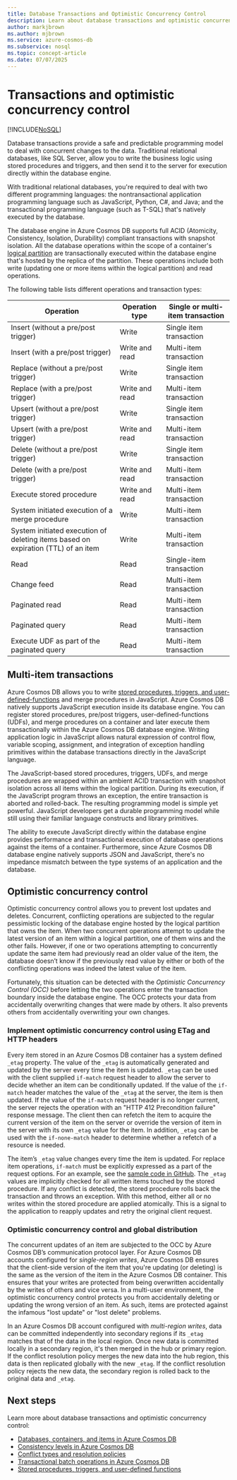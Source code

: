 ```yaml
---
title: Database Transactions and Optimistic Concurrency Control
description: Learn about database transactions and optimistic concurrency control in Azure Cosmos DB.
author: markjbrown
ms.author: mjbrown
ms.service: azure-cosmos-db
ms.subservice: nosql
ms.topic: concept-article
ms.date: 07/07/2025
---
```


# Transactions and optimistic concurrency control
[!INCLUDE[NoSQL](../includes/appliesto-nosql.md)]

Database transactions provide a safe and predictable programming model to deal with concurrent changes to the data. Traditional relational databases, like SQL Server, allow you to write the business logic using stored procedures and triggers, and then send it to the server for execution directly within the database engine.

With traditional relational databases, you're required to deal with two different programming languages: the nontransactional application programming language such as JavaScript, Python, C#, and Java; and the transactional programming language (such as T-SQL) that's natively executed by the database.

The database engine in Azure Cosmos DB supports full ACID (Atomicity, Consistency, Isolation, Durability) compliant transactions with snapshot isolation. All the database operations within the scope of a container's [logical partition](../partitioning-overview.md) are transactionally executed within the database engine that's hosted by the replica of the partition. These operations include both write (updating one or more items within the logical partition) and read operations.

The following table lists different operations and transaction types:

| **Operation**  | **Operation type** | **Single or multi-item transaction** |
|---------|---------|---------|
| Insert (without a pre/post trigger) | Write | Single item transaction |
| Insert (with a pre/post trigger) | Write and read | Multi-item transaction |
| Replace (without a pre/post trigger) | Write | Single item transaction |
| Replace (with a pre/post trigger) | Write and read | Multi-item transaction |
| Upsert (without a pre/post trigger) | Write | Single item transaction |
| Upsert (with a pre/post trigger) | Write and read | Multi-item transaction |
| Delete (without a pre/post trigger) | Write | Single item transaction |
| Delete (with a pre/post trigger) | Write and read | Multi-item transaction |
| Execute stored procedure | Write and read | Multi-item transaction |
| System initiated execution of a merge procedure | Write | Multi-item transaction |
| System initiated execution of deleting items based on expiration (TTL) of an item | Write | Multi-item transaction |
| Read | Read | Single-item transaction |
| Change feed | Read | Multi-item transaction |
| Paginated read | Read | Multi-item transaction |
| Paginated query | Read | Multi-item transaction |
| Execute UDF as part of the paginated query | Read | Multi-item transaction |

## Multi-item transactions

Azure Cosmos DB allows you to write [stored procedures, triggers, and user-defined-functions](stored-procedures-triggers-udfs.md) and merge procedures in JavaScript. Azure Cosmos DB natively supports JavaScript execution inside its database engine. You can register stored procedures, pre/post triggers, user-defined-functions (UDFs), and merge procedures on a container and later execute them transactionally within the Azure Cosmos DB database engine. Writing application logic in JavaScript allows natural expression of control flow, variable scoping, assignment, and integration of exception handling primitives within the database transactions directly in the JavaScript language.

The JavaScript-based stored procedures, triggers, UDFs, and merge procedures are wrapped within an ambient ACID transaction with snapshot isolation across all items within the logical partition. During its execution, if the JavaScript program throws an exception, the entire transaction is aborted and rolled-back. The resulting programming model is simple yet powerful. JavaScript developers get a durable programming model while still using their familiar language constructs and library primitives.

The ability to execute JavaScript directly within the database engine provides performance and transactional execution of database operations against the items of a container. Furthermore, since Azure Cosmos DB database engine natively supports JSON and JavaScript, there's no impedance mismatch between the type systems of an application and the database.

## Optimistic concurrency control

Optimistic concurrency control allows you to prevent lost updates and deletes. Concurrent, conflicting operations are subjected to the regular pessimistic locking of the database engine hosted by the logical partition that owns the item. When two concurrent operations attempt to update the latest version of an item within a logical partition, one of them wins and the other fails. However, if one or two operations attempting to concurrently update the same item had previously read an older value of the item, the database doesn’t know if the previously read value by either or both of the conflicting operations was indeed the latest value of the item.

Fortunately, this situation can be detected with the *Optimistic Concurrency Control (OCC)* before letting the two operations enter the transaction boundary inside the database engine. The OCC protects your data from accidentally overwriting changes that were made by others. It also prevents others from accidentally overwriting your own changes.

### Implement optimistic concurrency control using ETag and HTTP headers

Every item stored in an Azure Cosmos DB container has a system defined `_etag` property. The value of the `_etag` is automatically generated and updated by the server every time the item is updated. `_etag` can be used with the client supplied `if-match` request header to allow the server to decide whether an item can be conditionally updated. If the value of the `if-match` header matches the value of the `_etag` at the server, the item is then updated. If the value of the `if-match` request header is no longer current, the server rejects the operation with an "HTTP 412 Precondition failure" response message. The client then can refetch the item to acquire the current version of the item on the server or override the version of item in the server with its own `_etag` value for the item. In addition, `_etag` can be used with the `if-none-match` header to determine whether a refetch of a resource is needed.

The item’s `_etag` value changes every time the item is updated. For replace item operations, `if-match` must be explicitly expressed as a part of the request options. For an example, see the [sample code in GitHub](https://github.com/Azure/azure-cosmos-dotnet-v3/blob/master/Microsoft.Azure.Cosmos.Samples/Usage/ItemManagement/Program.cs#L791-L887). The `_etag` values are implicitly checked for all written items touched by the stored procedure. If any conflict is detected, the stored procedure rolls back the transaction and throws an exception. With this method, either all or no writes within the stored procedure are applied atomically. This is a signal to the application to reapply updates and retry the original client request.

### Optimistic concurrency control and global distribution

The concurrent updates of an item are subjected to the OCC by Azure Cosmos DB’s communication protocol layer. For Azure Cosmos DB accounts configured for *single-region writes*, Azure Cosmos DB ensures that the client-side version of the item that you're updating (or deleting) is the same as the version of the item in the Azure Cosmos DB container. This ensures that your writes are protected from being overwritten accidentally by the writes of others and vice versa. In a multi-user environment, the optimistic concurrency control protects you from accidentally deleting or updating the wrong version of an item. As such, items are protected against the infamous "lost update" or "lost delete" problems.

In an Azure Cosmos DB account configured with *multi-region writes*, data can be committed independently into secondary regions if its `_etag` matches that of the data in the local region. Once new data is committed locally in a secondary region, it's then merged in the hub or primary region. If the conflict resolution policy merges the new data into the hub region, this data is then replicated globally with the new `_etag`. If the conflict resolution policy rejects the new data, the secondary region is rolled back to the original data and `_etag`.

## Next steps

Learn more about database transactions and optimistic concurrency control:

- [Databases, containers, and items in Azure Cosmos DB](../resource-model.md)
- [Consistency levels in Azure Cosmos DB](../consistency-levels.md)
- [Conflict types and resolution policies](../conflict-resolution-policies.md)
- [Transactional batch operations in Azure Cosmos DB](transactional-batch.md)
- [Stored procedures, triggers, and user-defined functions](stored-procedures-triggers-udfs.md)
